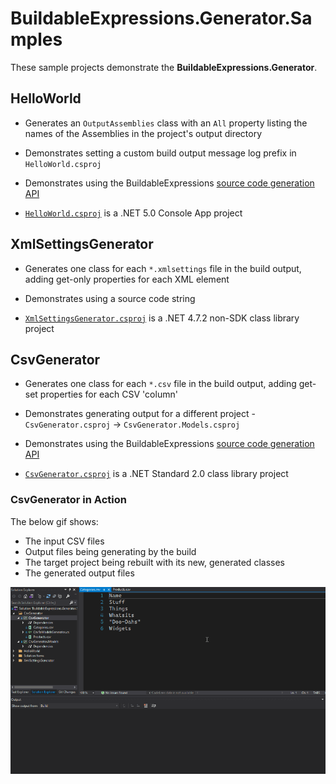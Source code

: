 # BuildableExpressions.Generator.Samples

These sample projects demonstrate the **BuildableExpressions.Generator**.

## HelloWorld

- Generates an `OutputAssemblies` class with an `All` property listing the names of the Assemblies in
  the project's output directory

- Demonstrates setting a custom build output message log prefix in `HelloWorld.csproj`

- Demonstrates using the BuildableExpressions
  [source code generation API](https://buildableexpressions.readthedocs.io/api)

- [`HelloWorld.csproj`](HelloWorld/HelloWorld.csproj) is a .NET 5.0 Console App project

## XmlSettingsGenerator

- Generates one class for each `*.xmlsettings` file in the build output, adding get-only properties
  for each XML element

- Demonstrates using a source code string

- [`XmlSettingsGenerator.csproj`](XmlSettingsGenerator/XmlSettingsGenerator.csproj) is a .NET 4.7.2
  non-SDK class library project

## CsvGenerator

- Generates one class for each `*.csv` file in the build output, adding get-set properties for each
  CSV 'column'

- Demonstrates generating output for a different project - `CsvGenerator.csproj` -> `CsvGenerator.Models.csproj`

- Demonstrates using the BuildableExpressions 
  [source code generation API](https://buildableexpressions.readthedocs.io/api)

- [`CsvGenerator.csproj`](CsvGenerator/CsvGenerator.csproj) is a .NET Standard 2.0 class library
  project

### CsvGenerator in Action

The below gif shows:

- The input CSV files
- Output files being generating by the build
- The target project being rebuilt with its new, generated classes
- The generated output files

![CsvGenerator](CsvGenerator/CsvGenerator.gif)